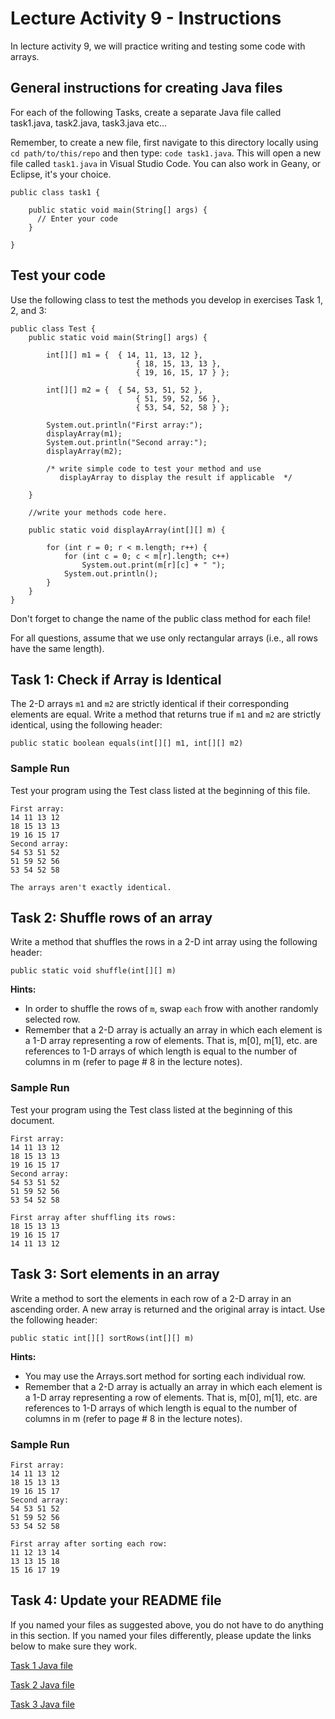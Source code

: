 # Lecture Activity 9 - Instructions

In lecture activity 9, we will practice writing and testing some code with arrays.

## General instructions for creating Java files

For each of the following Tasks, create a separate Java file called task1.java, task2.java, task3.java etc... 

Remember, to create a new file, first navigate to this directory locally using `cd path/to/this/repo` and then type: `code task1.java`.
This will open a new file called `task1.java` in Visual Studio Code.
You can also work in Geany, or Eclipse, it's your choice.


```
public class task1 {

	public static void main(String[] args) {
	  // Enter your code
	}
  
}
```

## Test your code

Use the following class to test the methods you develop in exercises Task 1, 2, and 3:

```
public class Test {
	public static void main(String[] args) {

		int[][] m1 = { 	{ 14, 11, 13, 12 }, 
							{ 18, 15, 13, 13 },
							{ 19, 16, 15, 17 } };

		int[][] m2 = { 	{ 54, 53, 51, 52 }, 
							{ 51, 59, 52, 56 },
							{ 53, 54, 52, 58 } };

		System.out.println("First array:"); 
		displayArray(m1);
		System.out.println("Second array:"); 
		displayArray(m2);

		/* write simple code to test your method and use
		   displayArray to display the result if applicable  */

	}

	//write your methods code here.

	public static void displayArray(int[][] m) {

		for (int r = 0; r < m.length; r++) {
			for (int c = 0; c < m[r].length; c++)
				System.out.print(m[r][c] + " ");
			System.out.println();
		}
	}
}
```

Don't forget to change the name of the public class method for each file!

For all questions, assume that we use only rectangular arrays (i.e., all rows have the same length).

## Task 1: Check if Array is Identical

The 2-D arrays `m1` and `m2` are strictly identical if their corresponding elements are equal. Write a method that returns true if `m1` and `m2` are strictly identical, using the following header:

```
public static boolean equals(int[][] m1, int[][] m2)
```

### Sample Run

Test your program using the Test class listed at the beginning of this file. 

```
First array:
14 11 13 12
18 15 13 13
19 16 15 17
Second array:
54 53 51 52
51 59 52 56
53 54 52 58

The arrays aren't exactly identical.
```

## Task 2: Shuffle rows of an array

Write a method that shuffles the rows in a 2-D int array using the following header:

```
public static void shuffle(int[][] m)
```

**Hints:**

- In order to shuffle the rows of `m`, swap `each` frow with another randomly selected row.
- Remember that a 2-D array is actually an array in which each element is a 1-D array representing a row of elements. That is, m[0], m[1], etc. are references to 1-D arrays of which length is equal to the number of columns in m (refer to page # 8 in the lecture notes).

### Sample Run

Test your program using the Test class listed at the beginning of this document. 

```
First array:
14 11 13 12
18 15 13 13
19 16 15 17
Second array:
54 53 51 52
51 59 52 56
53 54 52 58

First array after shuffling its rows:
18 15 13 13
19 16 15 17
14 11 13 12
```
## Task 3: Sort elements in an array

Write a method to sort the elements in each row of a 2-D array in an ascending order. A new array is returned and the original array is intact. Use the following header:

```
public static int[][] sortRows(int[][] m)
```

**Hints:**

- You may use the Arrays.sort method for sorting each individual row.
- Remember that a 2-D array is actually an array in which each element is a 1-D array representing a row of elements. That is, m[0], m[1], etc. are references to 1-D arrays of which length is equal to the number of columns in m (refer to page # 8 in the lecture notes).

### Sample Run

```
First array:
14 11 13 12
18 15 13 13
19 16 15 17
Second array:
54 53 51 52
51 59 52 56
53 54 52 58

First array after sorting each row:
11 12 13 14
13 13 15 18
15 16 17 19
```

## Task 4: Update your README file 

If you named your files as suggested above, you do not have to do anything in this section.
If you named your files differently, please update the links below to make sure they work.

[Task 1 Java file](./Task1.java)

[Task 2 Java file](./Task2.java)

[Task 3 Java file](./Task3.java)
